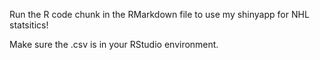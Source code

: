 Run the R code chunk in the RMarkdown file to use my shinyapp for NHL statsitics!

Make sure the .csv is in your RStudio environment.
